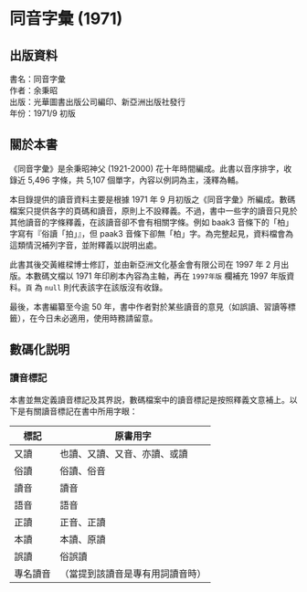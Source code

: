 同音字彙 (1971)
===============

出版資料
--------
書名：同音字彙 <br>
作者：余秉昭 <br>
出版：光華圖書出版公司編印、新亞洲出版社發行 <br>
年份：1971/9 初版<br>

關於本書
--------
《同音字彙》是余秉昭神父 (1921-2000) 花十年時間編成。此書以音序排字，收錄近 5,496 字條，共 5,107 個單字，內容以例詞為主，淺釋為輔。

本目錄提供的讀音資料主要是根據 1971 年 9 月初版之《同音字彙》所編成。數碼檔案只提供各字的頁碼和讀音，原則上不設釋義。不過，書中一些字的讀音只見於其他讀音的字條釋義，在該讀音卻不會有相關字條。例如 baak3 音條下的「柏」字寫有『俗讀「拍」』，但 paak3 音條下卻無「柏」字。為完整起見，資料檔會為這類情況補列字音，並附釋義以説明出處。

此書其後交黃維樑博士修訂，並由新亞洲文化基金會有限公司在 1997 年 2 月出版。本數碼文檔以 1971 年印刷本內容為主軸，再在 `1997年版` 欄補充 1997 年版資料。`頁` 為 `null` 則代表該字在該版沒有收錄。

最後，本書編纂至今逾 50 年，書中作者對於某些讀音的意見（如誤讀、習讀等標籤），在今日未必適用，使用時務請留意。

數碼化説明
----------

### 讀音標記

本書並無定義讀音標記及其界説，數碼檔案中的讀音標記是按照釋義文意補上。以下是有關讀音標記在書中所用字眼：

| 標記   | 原書用字             | 
|------|------------------|
| 又讀   | 也讀、又讀、又音、亦讀、或讀   |
| 俗讀   | 俗讀、俗音            |
| 讀音   | 讀音               |
| 語音   | 語音               |
| 正讀   | 正音、正讀            |
| 本讀   | 本讀、原讀            |
| 誤讀   | 俗誤讀              |
| 專名讀音 | （當提到該讀音是專有用詞讀音時） |
